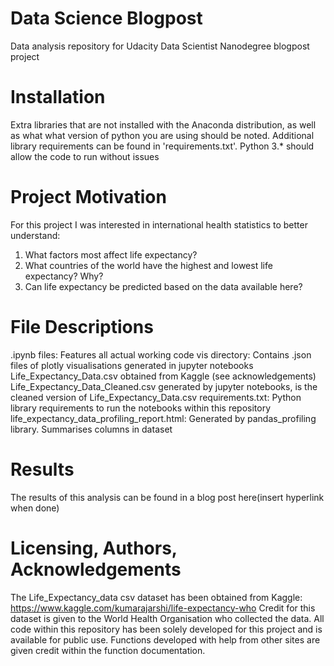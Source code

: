 # Data Science Blogpost
Data analysis repository for Udacity Data Scientist Nanodegree blogpost project

# Installation 
Extra libraries that are not installed with the Anaconda distribution, as well as what what version of python you are using should be noted.
Additional library requirements can be found in 'requirements.txt'.
Python 3.* should allow the code to run without issues

# Project Motivation
For this project I was interested in international health statistics to better understand:
1. What factors most affect life expectancy?
2. What countries of the world have the highest and lowest life expectancy? Why?
3. Can life expectancy be predicted based on the data available here?

# File Descriptions
.ipynb files: Features all actual working code
vis directory: Contains .json files of plotly visualisations generated in jupyter notebooks
Life_Expectancy_Data.csv obtained from Kaggle (see acknowledgements)
Life_Expectancy_Data_Cleaned.csv generated by jupyter notebooks, is the cleaned version of Life_Expectancy_Data.csv
requirements.txt: Python library requirements to run the notebooks within this repository
life_expectancy_data_profiling_report.html: Generated by pandas_profiling library. Summarises columns in dataset

# Results
The results of this analysis can be found in a blog post here(insert hyperlink when done)

# Licensing, Authors, Acknowledgements
The Life_Expectancy_data csv dataset has been obtained from Kaggle: https://www.kaggle.com/kumarajarshi/life-expectancy-who
Credit for this dataset is given to the World Health Organisation who collected the data.
All code within this repository has been solely developed for this project and is available for public use. Functions developed with help from other sites are given credit within the function documentation.
